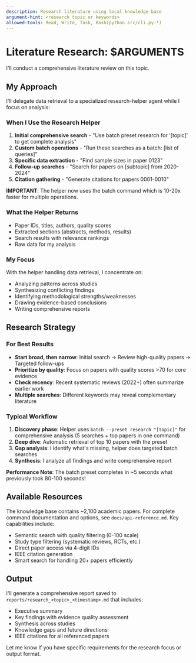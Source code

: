 ```yaml
---
description: Research literature using local knowledge base
argument-hint: <research topic or keywords>
allowed-tools: Read, Write, Task, Bash(python src/cli.py:*)
---
```


# Literature Research: $ARGUMENTS

I'll conduct a comprehensive literature review on this topic.

## My Approach

I'll delegate data retrieval to a specialized research-helper agent while I focus on analysis:

### When I Use the Research Helper

1. **Initial comprehensive search** - "Use batch preset research for '[topic]' to get complete analysis"
2. **Custom batch operations** - "Run these searches as a batch: [list of queries]"
3. **Specific data extraction** - "Find sample sizes in paper 0123"
4. **Follow-up searches** - "Search for papers on [subtopic] from 2020-2024"
5. **Citation gathering** - "Generate citations for papers 0001-0010"

**IMPORTANT**: The helper now uses the batch command which is 10-20x faster for multiple operations.

### What the Helper Returns

- Paper IDs, titles, authors, quality scores
- Extracted sections (abstracts, methods, results)
- Search results with relevance rankings
- Raw data for my analysis

### My Focus

With the helper handling data retrieval, I concentrate on:

- Analyzing patterns across studies
- Synthesizing conflicting findings
- Identifying methodological strengths/weaknesses
- Drawing evidence-based conclusions
- Writing comprehensive reports

## Research Strategy

### For Best Results

- **Start broad, then narrow**: Initial search → Review high-quality papers → Targeted follow-ups
- **Prioritize by quality**: Focus on papers with quality scores >70 for core evidence
- **Check recency**: Recent systematic reviews (2022+) often summarize earlier work
- **Multiple searches**: Different keywords may reveal complementary literature

### Typical Workflow

1. **Discovery phase**: Helper uses `batch --preset research "[topic]"` for comprehensive analysis (5 searches + top papers in one command)
2. **Deep dive**: Automatic retrieval of top 10 papers with the preset
3. **Gap analysis**: I identify what's missing, helper does targeted batch searches
4. **Synthesis**: I analyze all findings and write comprehensive report

**Performance Note**: The batch preset completes in ~5 seconds what previously took 80-100 seconds!

## Available Resources

The knowledge base contains ~2,100 academic papers. For complete command documentation and options, see `docs/api-reference.md`. Key capabilities include:

- Semantic search with quality filtering (0-100 scale)
- Study type filtering (systematic reviews, RCTs, etc.)
- Direct paper access via 4-digit IDs
- IEEE citation generation
- Smart search for handling 20+ papers efficiently

## Output

I'll generate a comprehensive report saved to `reports/research_<topic>_<timestamp>.md` that includes:

- Executive summary
- Key findings with evidence quality assessment
- Synthesis across studies
- Knowledge gaps and future directions
- IEEE citations for all referenced papers

Let me know if you have specific requirements for the research focus or output format.
